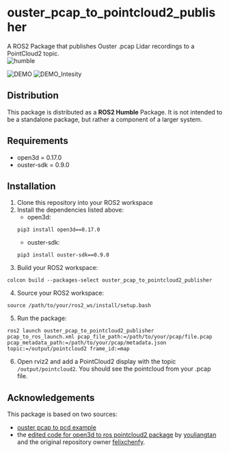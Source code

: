 # ouster_pcap_to_pointcloud2_publisher
A ROS2 Package that publishes Ouster .pcap Lidar recordings to a PointCloud2 topic.  
![humble](https://github.com/rsasaki0109/lidarslam_ros2/workflows/humble/badge.svg)  

![DEMO](./resource/pcap_to_pointcloud2_Demo.gif)
![DEMO_Intesity](./resource/PointCloud_Conversion.gif)

## Distribution
This package is distributed as a **ROS2 Humble** Package. It is not intended to be a standalone package, but rather a component of a larger system.

## Requirements 
* open3d = 0.17.0
* ouster-sdk = 0.9.0

## Installation
1. Clone this repository into your ROS2 workspace
2. Install the dependencies listed above:  
   * open3d:
    ```console
    pip3 install open3d==0.17.0
    ```
   * ouster-sdk: 
    ```console
    pip3 install ouster-sdk==0.9.0
    ```
3. Build your ROS2 workspace:  
```console
colcon build --packages-select ouster_pcap_to_pointcloud2_publisher
```
4. Source your ROS2 workspace:  
```console
source /path/to/your/ros2_ws/install/setup.bash
```
5. Run the package:  
```console
ros2 launch ouster_pcap_to_pointcloud2_publisher pcap_to_ros_launch.xml pcap_file_path:=/path/to/your/pcap/file.pcap pcap_metadata_path:=/path/to/your/pcap/metadata.json topic:=/output/pointcloud2 frame_id:=map
```
6. Open rviz2 and add a PointCloud2 display with the topic `/output/pointcloud2`. You should see the pointcloud from your .pcap file.


## Acknowledgements
This package is based on two sources:
* [ouster pcap to pcd example](https://static.ouster.dev/sdk-docs/_modules/ouster/sdk/examples/pcap.html#pcap_to_pcd)   
* the [edited code for open3d to ros pointcloud2 package](https://github.com/felixchenfy/open3d_ros_pointcloud_conversion/issues/6) by [youliangtan](https://github.com/youliangtan/) and the original repository owner [felixchenfy](https://github.com/felixchenfy/).

